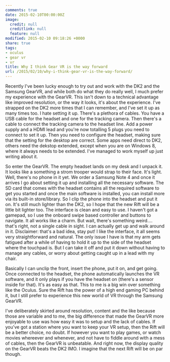 ```yaml
---
comments: true
date: 2015-02-10T00:00:00Z
image:
  credit: null
  creditlink: null
  feature: null
modified: 2015-02-10 09:18:26 +0000
share: true
tags:
- oculus
- gear vr
- vr
title: Why I think Gear VR is the way forward
url: /2015/02/10/why-i-think-gear-vr-is-the-way-forward/
---
```


Recently I've been lucky enough to try out and work with the DK2 and the Samsung
GearVR, and while both do what they do really well, I much prefer my experience
with the GearVR. This isn't down to a technical advantage like improved
resolution, or the way it looks, it's about the experience. I've strapped on the 
DK2 more times that I can remember, and I've set it up as many times too. I hate 
setting it up. There's a plethora of cables. You have a USB cable for the headset
and one for the tracking camera. Then there's a cable to connect the 
tracking camera to the headset line. Add a power supply and a HDMI lead and
you're now totalling 5 plugs you need to connect to set it up. Then you need
to configure the headset, making sure that the setting for the desktop are correct.
Some apps need direct to DK2, others need the dekstop extended, except when you
are on Windows 8, where it always needs to be extended. I've managed to work
myself up just writing about it.

So enter the GearVR. The empty headset lands on my desk and I unpack it. It looks
like a something a strom trooper would strap to their face. It's light. Well, there's
no phone in it yet. We order a Samsung Note 4 and once it arrives I go about setting
it up and installing all the necessary software. The SD card that comes with the headset
contains all the required software to get you started and once the main software is
installed, you can install more via its built-in store/library. So I clip the phone into
the headset and put it on. It's still much lighter than the DK2, so I hope that the new
Rift will be a little bit lighter too. The interface is clean and easy to use. I haven't
got a gamepad, so I use the onboard swipe based controller and buttons to navigate.
It all works like a charm. But wait, there's something weird.... that's right, not 
a single cable in sight. I can actually get up and walk around in it. Disclaimer:
that's a bad idea, stay put! I like the interface, it all seems very straightforward
and natural. The only issue I have is that my arm gets fatigued after a while of 
having to hold it up to the side of the headset where the touchpad is. But I can 
take it off and put it down without having to manage any cables, or worry about
getting caught up in a lead with my chair.

Basically I can unclip the front, insert the phone, put it on, and get going.
Once connected to the headset, the phone automatically launches the VR software,
and it only plays if you have the headset on (there's a sensor inside for that).
It's as easy as that. This to me is a big win over something like the Oculus. Sure
the Rift has the power of a high end gaming PC behind it, but I still prefer to 
experience this new world of VR through the Samsung GearVR.

I've deliberately skirted around resolution, content and the like because those 
are variable and to me, the big difference that made the GearVR more enjoyable to 
use was how easy it was to setup and the lack of cables. If you've got a station
where you want to keep your VR setup, then the Rift will be a better choice, no 
doubt. If however you want to play games, or watch movies whereever and whenever,
and not have to fiddle around with a mess of cables, then the GearVR is unbeatable.
And right now, the display quality on the GearVR beats the DK2 IMO. I imagine
that the next Rift will be on par though.
